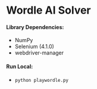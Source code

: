 # Wordle AI Solver

#### Library Dependencies:
* NumPy
* Selenium (4.1.0)
* webdriver-manager

#### Run Local:
* `python playwordle.py`

